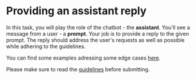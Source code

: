 # Providing an assistant reply

In this task, you will play the role of the chatbot - the **assistant**. You'll see a message from a user - a **prompt**.
Your job is to provide a reply to the given prompt. The reply should address the user's requests as well as possible while adhering to the guidelines.

You can find some examples adressing some edge cases [here](https://projects.laion.ai/Open-Assistant/docs/guides/examples).

Please make sure to read the [guidelines](https://projects.laion.ai/Open-Assistant/docs/guides/guidelines#assistant-reply) before submitting.
